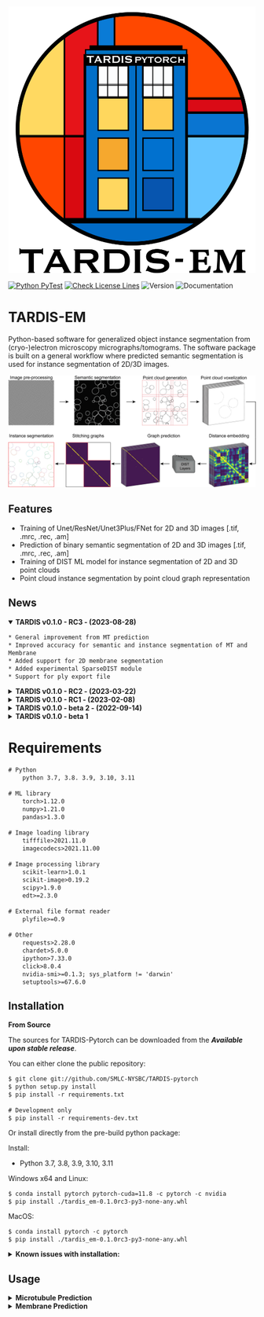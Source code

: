 <p align="center">
  <img src="resources/Tardis_logo_2.png" width="512"/>
</p>

[![Python PyTest](https://github.com/SMLC-NYSBC/TARDIS/actions/workflows/python_package.yml/badge.svg?branch=main)](https://github.com/SMLC-NYSBC/TARDIS/actions/workflows/python_package.yml)
[![Check License Lines](https://github.com/SMLC-NYSBC/TARDIS/actions/workflows/licensed.yml/badge.svg)](https://github.com/SMLC-NYSBC/TARDIS/actions/workflows/licensed.yml)
![Version](https://img.shields.io/badge/release-0.1.0_RC3-success)
![Documentation](https://readthedocs.org/projects/tardis-em/badge/?version=latest)

# TARDIS-EM
Python-based software for generalized object instance segmentation from (cryo-)electron microscopy
micrographs/tomograms. The software package is built on a general workflow where predicted semantic segmentation
is used for instance segmentation of 2D/3D images.

![Tardis Workflow](resources/workflow.jpg)

## Features
* Training of Unet/ResNet/Unet3Plus/FNet for 2D and 3D images [.tif, .mrc, .rec, .am]
* Prediction of binary semantic segmentation of 2D and 3D images [.tif, .mrc, .rec, .am]
* Training of DIST ML model for instance segmentation of 2D and 3D point clouds
* Point cloud instance segmentation by point cloud graph representation

## News
<details open>
    <summary><b>TARDIS v0.1.0 - RC3 - (2023-08-28)</b></summary>

    * General improvement from MT prediction
    * Improved accuracy for semantic and instance segmentation of MT and Membrane
    * Added support for 2D membrane segmentation
    * Added experimental SparseDIST module
    * Support for ply export file
</details>

<details>
    <summary><b>TARDIS v0.1.0 - RC2 - (2023-03-22)</b></summary>

    * General improvement from MT prediction
    * Added support for Cry-mem prediction
    * Added support for node (RGB) features in DIST
    * Pre-trained network for Cryo-mem, General-MT, S3DIS dataset
    * Full support for Pytorch 2.0
</details>

<details>
    <summary><b>TARDIS v0.1.0 - RC1 - (2023-02-08)</b></summary>

    * Overall clean-up for the final release 
    * Added full code documentation
    * Added full stable support for MT prediction 
    * Added support for ScanNetV2 dataset prediction with DIST 
    * Added costume TARDIS error and console logo outputs 
    * TARDIS error handling 

</details>

<details>
    <summary><b>TARDIS v0.1.0 - beta 2 - (2022-09-14)</b></summary>

    * Cryo-Membrane 2D support 
    * Stable training and prediction entries for spindletorch and DIST 
    * Restructure and standardize naming and versioning in TARDIS 
    * Combined all side-code into TARDIS 
    * Full support for Amira formats, MRC/REC, TIF 

</details>

<details>
    <summary><b>TARDIS v0.1.0 - beta 1</b></summary>

    * Cryo-Membrane 2D support 
    * Stable training and prediction entries for spindletorch and DIST 
    * Restructure and standardize naming and versioning in TARDIS 
</details>

# Requirements
    # Python
        python 3.7, 3.8. 3.9, 3.10, 3.11

    # ML library
        torch>1.12.0
        numpy>1.21.0
        pandas>1.3.0
    
    # Image loading library
        tifffile>2021.11.0
        imagecodecs>2021.11.00
    
    # Image processing library 
        scikit-learn>1.0.1
        scikit-image>0.19.2
        scipy>1.9.0
        edt>=2.3.0

    # External file format reader
        plyfile>=0.9

    # Other
        requests>2.28.0
        chardet>5.0.0
        ipython>7.33.0
        click>8.0.4
        nvidia-smi>=0.1.3; sys_platform != 'darwin'
        setuptools>=67.6.0


## Installation
**From Source**

The sources for TARDIS-Pytorch can be downloaded from the ***Available upon stable release***.

You can either clone the public repository:

    $ git clone git://github.com/SMLC-NYSBC/TARDIS-pytorch
    $ python setup.py install
    $ pip install -r requirements.txt

    # Development only
    $ pip install -r requirements-dev.txt

Or install directly from the pre-build python package:

Install:
* Python 3.7, 3.8, 3.9, 3.10, 3.11

Windows x64 and Linux:

    $ conda install pytorch pytorch-cuda=11.8 -c pytorch -c nvidia
    $ pip install ./tardis_em-0.1.0rc3-py3-none-any.whl

MacOS:
    
    $ conda install pytorch -c pytorch
    $ pip install ./tardis_em-0.1.0rc3-py3-none-any.whl

<details><summary><b>Known issues with installation:</b></summary>

Linux:

    Error:
        OSError: /lib64/libc.so.6: version `GLIBC_2.18' not found
    
    Solution:
        $ pip install open3d==0.9.0
</details>

## Usage
<details><summary><b>Microtubule Prediction</b></summary>

<details><summary><i>Semantic microtubule prediction:</i></summary>

### Example:
![Prediction example1](resources/tardis_semantic_mt.jpg)

### Usage:
```
recommended usage: tardis_mt [-dir path/to/folder/with/input/tomogram] -out mrc_None
advance usage: tardis_mt [-dir str] [-out str] [-ps int] [-ct float] [-dt float]
                         [-pv int] [-ap str] ...
```

</details>

<details><summary><i>Instance microtubule prediction:</i></summary>

### Example: 
![Prediction example2](resources/tardis_instance_mt.jpg)

### Usage:
```
recommended usage: tardis_mt [-dir path/to/folder/with/input/tomogram]
advance usage: tardis_mt [-dir str] [-out str] [-ps int] [-ct float] [-dt float]
                         [-pv int] [-ap str] ...
```

</details>

```
optional arguments:
  -h, --help            show this help message and exit
  -v, --version         shows the current TARDIS version
  
  
Options:
  -dir, --dir TEXT                Directory with images for prediction with
                                  CNN model.
                                  [default: /local/dir/]
                                  
  -ms, --mask BOOL                Define if you input tomograms images or binary 
                                  mask with pre segmented microtubules.
                                  [default: False]
                                  
  -ch, --checkpoint TEXT          Optional list of pre-trained weights
                                  [default: None|None]
                                  
  -out, --output_format [None_amSG|am_amSG|mrc_amSG|tif_amSG|None_mrcM|am_mrcM|
                         mrc_mrcM|tif_mrcM|None_tifM|am_tifM|mrc_tifM|tif_tifM|
                         None_mrcM|am_csv|mrc_csv|tif_csv|None_csv|am_None|mrc_None|
                         tif_None|am_ply|mrc_ply|tif_ply|None_ply]
                                  Type of output files. The First optional
                                  output file is the binary mask which can be
                                  of type None [no output], am [Amira], mrc or
                                  tif. Second output is instance segmentation
                                  of objects, which can be output as amSG
                                  [Amira], mrcM [mrc mask], tifM [tif mask],
                                  csv coordinate file [ID, X, Y, Z] or None
                                  [no instance prediction].  
                                  [default: None_amSG]
                                  
  -ps, --patch_size INTEGER       Size of image patch used for prediction.
                                  This will break the tomogram volumes into 3D
                                  patches where each patch will be separately
                                  predicted and then stitched back together
                                  with 25% overlap.  
                                  [default: 128]
                                  
  -rt, --rotate BOOLEAN           If True, during CNN prediction image is
                                  rotate 4x by 90 degrees.This will increase
                                  prediction time 4x. However may lead to more
                                  cleaneroutput.  
                                  [default: True]
                                  
  -ct, --cnn_threshold FLOAT      Threshold used for CNN prediction.
                                  [default: 0.25]
                                  
  -dt, --dist_threshold FLOAT     Threshold used for instance prediction.
                                  [default: 0.5]
                                  
  -pv, --points_in_patch INTEGER  Size of the cropped point cloud, given as a
                                  max. number of points per crop. This will
                                  break generated from the binary mask point
                                  cloud into smaller patches with overlap.
                                  [default: 1000]
                                  
  -ap, --amira_prefix TEXT        If dir/amira foldr exist, TARDIS will search
                                  for files with given prefix (e.g.
                                  file_name.CorrelationLines.am). If the
                                  correct file is found, TARDIS will use its
                                  instance segmentation with ZiB Amira
                                  prediction, and output additional file
                                  called file_name_AmiraCompare.am.  
                                  [default: .CorrelationLines]
  -fl, --filter_by_length INTEGER
                                  Filtering parameters for microtubules,
                                  defining maximum microtubule length in
                                  angstrom. All filaments shorter then this
                                  length will be deleted.
                                  [default: 500]
                                  
  -cs, --connect_splines INTEGER  Filtering parameter for microtubules. Some
                                  microtubules may be predicted incorrectly as
                                  two separate filaments. To overcome this
                                  during filtering for each spline, we
                                  determine the vector in which filament end
                                  is facing and we connect all filament that
                                  faces the same direction and are within the
                                  given connection distance in angstrom.
                                  [default: 2500]
                                  
  -cr, --connect_cylinder INTEGER
                                  Filtering parameter for microtubules. To
                                  reduce false positive from connecting
                                  filaments, we reduce the searching are to
                                  cylinder radius given in angstrom. For each
                                  spline we determine vector in which filament
                                  end is facing and we search for a filament
                                  that faces the same direction and their end
                                  can be found within a cylinder.
                                  [default: 250]
                                  
  -acd, --amira_compare_distance INTEGER
                                  If dir/amira/file_amira_prefix.am is
                                  recognized, TARDIS runs a comparison between
                                  its instance segmentation and ZiB Amira
                                  prediction. The comparison is done by
                                  evaluating the distance of two filaments
                                  from each other. This parameter defines the
                                  maximum distance used to evaluate the
                                  similarity between two splines based on
                                  their coordinates [A].
                                  [default: 175]
                                  
  -aip, --amira_inter_probability FLOAT
                                  If dir/amira/file_amira_prefix.am is
                                  recognized, TARDIS runs a comparison between
                                  its instance segmentation and ZiB Amira
                                  prediction. This parameter defines the
                                  interaction threshold used to identify
                                  splines that are similar overlaps between
                                  TARDIS and ZiB Amira.
                                  [default: 0.25]
                                  
  -dv, --device TEXT              Define which device to use for training:
                                  gpu: Use ID 0 GPUcpu: Usa CPUmps: Apple
                                  silicon (experimental)0-9 - specified GPU
                                  device id to use.
                                  [default: 0]
                                  
  -db, --debug BOOLEAN            If True, save the output from each step for
                                  debugging.
                                  [default: False]
                      
```

</details>


<details><summary><b>Membrane Prediction</b></summary>

```
optional arguments:
  -h, --help            show this help message and exit
  -v, --version         shows the current TARDIS version
  
  
  -dir, --dir TEXT                Directory with images for prediction with
                                  CNN model.  
                                  [default: /local/dir/]

  -ms, --mask BOOL                Define if you input tomograms images or binary 
                                  mask with pre segmented microtubules.
                                  [default: False]
                                                      
  -ch, --checkpoint TEXT          Optional list of pre-trained weights
                                  [default: None|None]
                                   
  -out, --output_format [None_amSG|am_amSG|mrc_amSG|tif_amSG|None_mrcM|am_mrcM|
                         mrc_mrcM|tif_mrcM|None_tifM|am_tifM|mrc_tifM|tif_tifM|
                         None_mrcM|am_csv|mrc_csv|tif_csv|None_csv|am_None|mrc_None|
                         tif_None|am_ply|mrc_ply|tif_ply|None_ply]
                                  Type of output files. The First optional
                                  output file is the binary mask which can be
                                  of type None [no output], am [Amira], mrc or
                                  tif. Second output is instance segmentation
                                  of objects, which can be output as amSG
                                  [Amira], mrcM [mrc mask], tifM [tif mask],
                                  csv coordinate file [ID, X, Y, Z] or None
                                  [no instance prediction].  
                                  [default: mrc_None]
                                  
  -ps, --patch_size INTEGER       Size of image patch used for prediction.
                                  This will break the tomogram volumes into 3D
                                  patches where each patch will be separately
                                  predicted and then stitched back together
                                  with 25% overlap.  
                                  [default: 256]
                                  
  -rt, --rotate BOOLEAN           If True, during CNN prediction image is
                                  rotate 4x by 90 degrees.This will increase
                                  prediction time 4x. However may lead to more
                                  cleaneroutput.  
                                  [default: True]
                                  
  -ct, --cnn_threshold FLOAT      Threshold used for CNN prediction..
                                  [default: 0.5]
                                  
  -dt, --dist_threshold FLOAT     Threshold used for instance prediction.
                                  [default: 0.95]
                                  
  -pv, --points_in_patch INTEGER  Size of the cropped point cloud, given as a
                                  max. number of points per crop. This will
                                  break generated from the binary mask point
                                  cloud into smaller patches with overlap.
                                  [default: 1000]
                                  
  -dv, --device TEXT              Define which device to use for training:
                                  gpu: Use ID 0 GPUcpu: Usa CPUmps: Apple
                                  silicon0-9 - specified GPU device id to use
                                  [default: 0]
                                  
  -db, --debug BOOLEAN            If True, save the output from each step for
                                  debugging.  [default: False]
```

<details><summary><i>Semantic membrane prediction:</i></summary>

### Example: 
![Prediction example3](resources/tardis_semantic_mem.jpg)

### Usage:

```
2D prediction
-------------

recommended usage: tardis_mem2d [-dir path/to/folder/with/input/tomogram] -out mrc_None
advance usage: tardis_mem [-dir str] [-out str] [-ps int] ...

3D prediction
-------------
recommended usage: tardis_mem [-dir path/to/folder/with/input/tomogram] -out mrc_None
advance usage: tardis_mem [-dir str] [-out str] [-ps int] ...
```

</details>

<details><summary><i>Instance membrane prediction:</i></summary>

### Example: 
![Prediction example4](resources/tardis_instance_mem.jpg)

### Usage:

```

2D prediction
-------------

recommended usage: tardis_mem2d [-dir path/to/folder/with/input/tomogram]
advance usage: tardis_mem [-dir str] [-out str] [-ps int] ...

3D prediction
-------------
recommended usage: tardis_mem [-dir path/to/folder/with/input/tomogram]
advance usage: tardis_mem [-dir str] [-out str] [-ps int] ...
```


</details>

</details>
